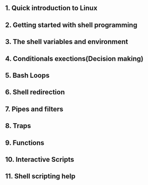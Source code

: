 ## 1. Quick introduction to Linux


## 2. Getting started with shell programming


## 3. The shell variables and environment


## 4. Conditionals exections(Decision making)


## 5. Bash Loops


## 6. Shell redirection


## 7. Pipes and filters


## 8. Traps


## 9. Functions


## 10. Interactive Scripts


## 11. Shell scripting help
